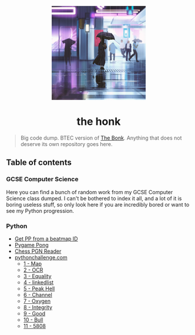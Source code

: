 <!--suppress HtmlDeprecatedAttribute -->
<div align="center">
    <img height="256" src="https://raw.githubusercontent.com/newtykins/the-honk/main/readme.png" alt="">
    <h1>the honk</h1>
</div>

> Big code dump. BTEC version of [The Bonk](https://github.com/GD-NTB/the-bonk). Anything that does not deserve its own repository goes here.

## Table of contents

### GCSE Computer Science

Here you can find a bunch of random work from my GCSE Computer Science class dumped. I can't be bothered to index it all, and a lot of it is boring useless stuff, so only look here if you are incredibly bored or want to see my Python progression.

### Python

- [Get PP from a beatmap ID](python/pp%20from%20beatmap%20id)
- [Pygame Pong](python/pygame%20pong)
- [Chess PGN Reader](python/chess%20pgn%20reader)
- [pythonchallenge.com](python/pythonchallenge.com)
    - [1 - Map](python/pythonchallenge.com/1%20-%20Map.py)
    - [2 - OCR](python/pythonchallenge.com/2%20-%20OCR.py)
    - [3 - Equality](python/pythonchallenge.com/3%20-%20Equality.py)
    - [4 - linkedlist](python/pythonchallenge.com/4%20-%20linkedlist.py)
    - [5 - Peak Hell](python/pythonchallenge.com/5%20-%20Peak%20Hell.py)
    - [6 - Channel](python/pythonchallenge.com/6%20-%20Channel.py)
    - [7 - Oxygen](python/pythonchallenge.com/7%20-%20Oxygen.py)
    - [8 - Integrity](python/pythonchallenge.com/8%20-%20Integrity.py)
    - [9 - Good](python/pythonchallenge.com/9%20-%20Good.py)
    - [10 - Bull](python/pythonchallenge.com/10%20-%20Bull.py)
    - [11 - 5808](python/pythonchallenge.com/11%20-%205808.py)

